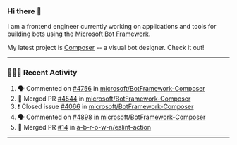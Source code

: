 ### Hi there 👋

I am a frontend engineer currently working on applications and tools for building bots using the [Microsoft Bot Framework](https://dev.botframework.com/).

My latest project is [Composer](https://github.com/microsoft/BotFramework-Composer) -- a visual bot designer. Check it out!

---

### 👨🏻‍💻 Recent Activity

<!--START_SECTION:activity-->
1. 🗣 Commented on [#4756](https://github.com/microsoft/BotFramework-Composer/issues/4756) in [microsoft/BotFramework-Composer](https://github.com/microsoft/BotFramework-Composer)
2. 🎉 Merged PR [#4544](https://github.com/microsoft/BotFramework-Composer/pull/4544) in [microsoft/BotFramework-Composer](https://github.com/microsoft/BotFramework-Composer)
3. ❗️ Closed issue [#4066](https://github.com/microsoft/BotFramework-Composer/issues/4066) in [microsoft/BotFramework-Composer](https://github.com/microsoft/BotFramework-Composer)
4. 🗣 Commented on [#4898](https://github.com/microsoft/BotFramework-Composer/issues/4898) in [microsoft/BotFramework-Composer](https://github.com/microsoft/BotFramework-Composer)
5. 🎉 Merged PR [#14](https://github.com/a-b-r-o-w-n/eslint-action/pull/14) in [a-b-r-o-w-n/eslint-action](https://github.com/a-b-r-o-w-n/eslint-action)
<!--END_SECTION:activity-->

---

<!--
**a-b-r-o-w-n/a-b-r-o-w-n** is a ✨ _special_ ✨ repository because its `README.md` (this file) appears on your GitHub profile.

Here are some ideas to get you started:

- 🔭 I’m currently working on ...
- 🌱 I’m currently learning ...
- 👯 I’m looking to collaborate on ...
- 🤔 I’m looking for help with ...
- 💬 Ask me about ...
- 📫 How to reach me: ...
- 😄 Pronouns: ...
- ⚡ Fun fact: ...
-->
